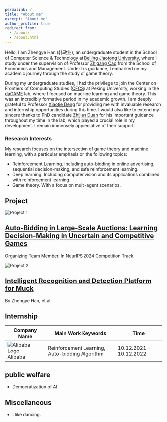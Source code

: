 ```yaml
---
permalink: /
title: "About me"
excerpt: "About me"
author_profile: true
redirect_from: 
  - /about/
  - /about.html
---
```


Hello, I am Zhengye Han (韩政业), an undergraduate student in the School of Computer Science & Technology at [Beijing Jiaotong University](https://www.bjtu.edu.cn/), where I study under the supervision of Professor [Zhigang Cao](http://en.sem.bjtu.edu.cn/show-910-467.html) from the School of Economics and Management. Under his guidance, I embarked on my academic journey through the study of game theory.

During my undergraduate studies, I had the privilege to join the Center on Frontiers of Computing Studies ([CFCS](cfcs.pku.edu.cn/english/)) at Peking University, working in the [daGAME](https://dagame.pku.edu.cn/) lab, where I focused on machine learning and game theory. This was an incredibly formative period in my academic growth. I am deeply grateful to Professor [Xiaotie Deng](https://cfcs.pku.edu.cn/english/people/faculty/xiaotiedeng/index.htm) for providing me with invaluable research and internship opportunities during this time. I would also like to extend my sincere thanks to PhD candidate [Zhijian Duan](https://zjduan.github.io/) for his important guidance throughout my time in the lab, which played a crucial role in my development. I remain immensely appreciative of their support.

### Research Interests

My research focuses on the intersection of game theory and machine learning, with a particular emphasis on the following topics:
* Reinforcement Learning. Including auto-bidding in online advertising, sequential decision-making, and safe reinforcement learning.
* Deep learning. Including computer vision and its applications combined with reinforcement learning.
* Game theory. With a focus on multi-agent scenarios.

## Project
<div class="project">
  <img src="/assets/images/project1.jpg" alt="Project 1" class="project-image">
  <div class="project-info">
    <h2><a href="https://tianchi.aliyun.com/competition/entrance/532226?spm=a2c22.12281973.0.0.4bd61634CbkTn8">Auto-Bidding in Large-Scale Auctions: Learning Decision-Making in Uncertain and Competitive Games</a></h2>
    <p>Organizing Team Member. In NeurIPS 2024 Competition Track.</p>
  </div>
</div>

<div class="project">
  <img src="/assets/images/project2.jpg" alt="Project 2" class="project-image">
  <div class="project-info">
    <h2><a href="link_to_project2_page">Intelligent Recognition and Detection Platform for Muck</a></h2>
    <p>By Zhengye Han, et al.</p>
  </div>
</div>

## Internship
<table class="internship-table">
  <thead>
    <tr>
      <th>Company Name</th>
      <th>Main Work Keywords</th>
      <th>Time</th>
    </tr>
  </thead>
  <tbody>
    <tr>
      <td>
        <img src="/assets/images/companies/alibaba_logo.png" alt="Alibaba Logo" class="company-logo">
        Alibaba
      </td>
      <td>Reinforcement Learning, Auto-bidding Algorithm</td>
      <td>10.12.2021 - 10.12.2022</td>
    </tr>
    <!-- 在这里添加更多的实习经历 -->
  </tbody>
</table>

## public welfare
* Democratization of AI

## Miscellaneous
* I like dancing.
